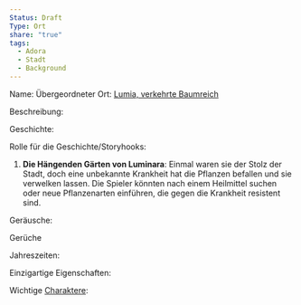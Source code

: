 ```yaml
---
Status: Draft
Type: Ort
share: "true"
tags:
  - Adora
  - Stadt
  - Background
---
```

Name:
Übergeordneter Ort: [Lumia, verkehrte Baumreich](../Lumia,%20verkehrte%20Baumreich.md)

Beschreibung:


Geschichte: 



Rolle für die Geschichte/Storyhooks:

1. **Die Hängenden Gärten von Luminara**: Einmal waren sie der Stolz der Stadt, doch eine unbekannte Krankheit hat die Pflanzen befallen und sie verwelken lassen. Die Spieler könnten nach einem Heilmittel suchen oder neue Pflanzenarten einführen, die gegen die Krankheit resistent sind.



Geräusche:


Gerüche


Jahreszeiten: 



Einzigartige Eigenschaften:



Wichtige [Charaktere](../../../../../Charaktere.md):



